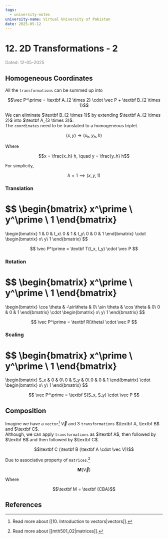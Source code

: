 ```yaml
---
tags:
  - university-notes
university-name: Virtual University of Pakistan
date: 2025-05-12
---
```


# 12. 2D Transformations - 2

<span style="color: gray;">Dated: 12-05-2025</span>

## Homogeneous Coordinates

All the `transformations` can be summed up into

$$\vec P^\prime = \textbf A_{2 \times 2} \cdot \vec P + \textbf B_{2 \times 1}$$

We can eliminate $\textbf B_{2 \times 1}$ by extending $\textbf A_{2 \times 2}$ into $\textbf A_{3 \times 3}$.  
The `coordinates` need to be translated to a homogeneous triplet.

$$(x, y) \to (x_h, y_h, h)$$

Where  

$$x = \frac{x_h} h, \quad y = \frac{y_h} h$$

For simplicity,  

$$h = 1 \implies (x, y, 1)$$

### Translation

$$
\begin{bmatrix}
	x^\prime \\
	y^\prime \\
	1
\end{bmatrix}
=
\begin{bmatrix}
	1 & 0 & t_x\\
	0 & 1 & t_y\\
	0 & 0 & 1
\end{bmatrix}
\cdot
\begin{bmatrix}
	x\\
	y\\
	1
\end{bmatrix}
$$

$$
\vec P^\prime = \textbf T(t_x, t_y) \cdot \vec P
$$

### Rotation

$$
\begin{bmatrix}
	x^\prime \\
	y^\prime \\
	1
\end{bmatrix}
=
\begin{bmatrix}
	\cos \theta & -\sin\theta & 0\\
	\sin \theta & \cos \theta & 0\\
	0 & 0 & 1
\end{bmatrix}
\cdot
\begin{bmatrix}
	x\\
	y\\
	1
\end{bmatrix}
$$

$$
\vec P^\prime = \textbf R(\theta) \cdot \vec P
$$

### Scaling

$$
\begin{bmatrix}
	x^\prime \\
	y^\prime \\
	1
\end{bmatrix}
=
\begin{bmatrix}
	S_x & 0 & 0\\
	0 & S_y & 0\\
	0 & 0 & 1
\end{bmatrix}
\cdot
\begin{bmatrix}
	x\\
	y\\
	1
\end{bmatrix}
$$

$$
\vec P^\prime = \textbf S(S_x, S_y) \cdot \vec P
$$

## Composition

Imagine we have a `vector`[^1] $\vec V$ and 3 `transformations` $\textbf A, \textbf B$ and $\textbf C$.  
Although, we can apply `transformations` as $\textbf A$, then followed by $\textbf B$ and then followed by $\textbf C$.  

$$\textbf C (\textbf B (\textbf A \cdot \vec V))$$

Due to associative property of `matrices`.[^2]  

$$\textbf {M} (\vec V)$$

Where  

$$\textbf M = \textbf {CBA}$$

## References

[^1]: Read more about [[10. Introduction to vectors|vectors]].
[^2]: Read more about [[mth501_02|matrices]].
